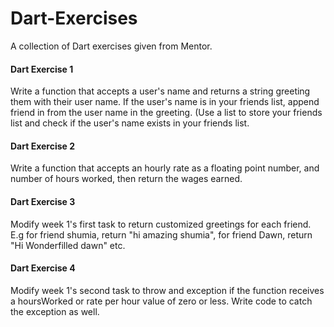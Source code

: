 # Dart-Exercises
A collection of Dart exercises given from Mentor.

#### Dart Exercise 1
Write a function that accepts a user's name and returns a string greeting them with their user name. If the user's name is in
your friends list, append friend in from the user name in the greeting. (Use a list to store your friends list and check if
the user's name exists in your friends list.

#### Dart Exercise 2
Write a function that accepts an hourly rate as a floating point number, and number of hours worked, then return the wages
earned.

#### Dart Exercise 3
Modify week 1's first task to return customized greetings for each friend. E.g for friend shumia, return "hi amazing shumia", for friend Dawn, return "Hi Wonderfilled dawn" etc.

#### Dart Exercise 4
Modify week 1's second task to throw and exception if the function receives a hoursWorked or rate per hour value of zero or less. Write code to catch the exception as well.
